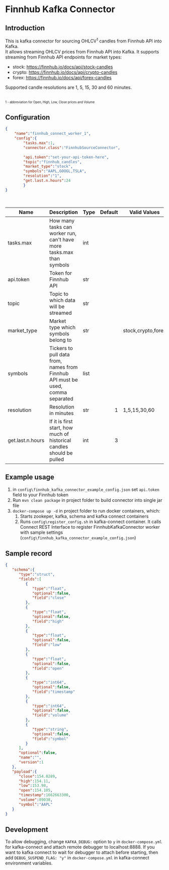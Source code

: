 # Finnhub Kafka Connector
## Introduction
This is kafka connector for sourcing OHLCV<sup>1</sup> candles from Finnhub API into Kafka.\
It allows streaming OHLCV prices from Finnhub API into Kafka. 
It supports streaming from Finnhub API endpoints for market types:
* stock: https://finnhub.io/docs/api/stock-candles
* crypto: https://finnhub.io/docs/api/crypto-candles
* forex: https://finnhub.io/docs/api/forex-candles 

Supported candle resolutions are 1, 5, 15, 30 and 60 minutes.<br /><br /><br />
<sup><sub>1 - abbreviation for Open, High, Low, Close prices and Volume</sub></sup>

## Configuration

```json
{
	"name":"finnhub_connect_worker_1",
	"config":{
		"tasks.max":1,
		"connector.class":"FinnhubSourceConnector",
		
		"api.token":"set-your-api-token-here",
		"topic":"finnhub_candles",
		"market_type":"stock",
		"symbols":"AAPL,GOOGL,TSLA",
		"resolution":"1",
		"get.last.n.hours":24
		}
}
```

<br />

| Name             | Description                                                                     | Type | Default | Valid Values       | Importance |
|------------------|---------------------------------------------------------------------------------|------|--------:|--------------------|------------|
| tasks.max        | How many tasks can worker run, can't have more tasks.max than symbols           | int  |         |                    | High       |
| api.token        | Token for Finnhub API                                                           | str  |         |                    | High       |
| topic            | Topic to which data will be streamed                                            | str  |         |                    | High       |
| market_type      | Market type which symbols belong to                                             | str  |         | stock,crypto,forex | High       |
| symbols          | Tickers to pull data from, names from Finnhub API must be used, comma separated | list |         |                    | High       |
| resolution       | Resolution in minutes                                                           | str  | 1       | 1,5,15,30,60       | High       |
| get.last.n.hours | If it is first start, how much of historical candles should be pulled           | int  | 3       |                    | Low        |


## Example usage
1. in `config\finnhub_kafka_connector_example_config.json` set `api.token` field to your Finnhub token 
2. Run `mvn clean package` in project folder to build connector into single jar file
3. `docker-compose up -d` in project folder to run docker containers, which:
   1. Starts zookeper, kafka, schema and kafka connect containers
   2. Runs `config\register_config.sh` in kafka-connect container. It calls Connect REST Interface to
register FinnhubKafkaConnector worker  with sample settings (`config\finnhub_kafka_connector_example_config.json`)

## Sample record
```json
{
   "schema":{
      "type":"struct",
      "fields":[
         {
            "type":"float",
            "optional":false,
            "field":"close"
         },
         {
            "type":"float",
            "optional":false,
            "field":"high"
         },
         {
            "type":"float",
            "optional":false,
            "field":"low"
         },
         {
            "type":"float",
            "optional":false,
            "field":"open"
         },
         {
            "type":"int64",
            "optional":false,
            "field":"timestamp"
         },
         {
            "type":"int64",
            "optional":false,
            "field":"volume"
         },
         {
            "type":"string",
            "optional":false,
            "field":"symbol"
         }
      ],
      "optional":false,
      "name":"",
      "version":1
   },
   "payload":{
      "close":154.0289,
      "high":154.11,
      "low":153.98,
      "open":154.105,
      "timestamp":1662663300,
      "volume":89038,
      "symbol":"AAPL"
   }
}
```

## Development
To allow debugging, change `KAFKA_DEBUG:` option to `y` in `docker-compose.yml` for kafka-connect and attach remote debugger to localhost:8888. If you want to kafka connect to wait for debugger to attach before starting, then add `DEBUG_SUSPEND_FLAG: "y"` in `docker-compose.yml` in kafka-connect environment variables.

